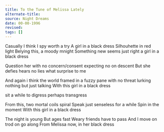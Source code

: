 ```yaml
---
title: To the Tune of Melissa Lately
alternate-title:
source: Night Dreams
date: 00-00-1996
revised:
tags: []
---
```

Casually I
  think I spy
    worth a try
A girl in a black dress
Silhouhette in red light
Belying this, a moody mnight
Something new seems just right
a girl in a black dress

Question her
  with no concern/consent
    expecting no on descent
But she defies
  hears no lies
    what surprise
to me

And again i think the world framed
in a fuzzy pane
with no threat lurking
  nothing but just talking
With this girl in a black dress

sit a while
  to digress
    perhaps transgress

From this, two mortal coils
spiral
Speak just senseless
  for a while
Spin in the moment
With this girl in a black dress

The night is young
But ages fast
Weary friends have to pass
And I move on
  trod on
    go along
From Melissa now,
  in her black dress
